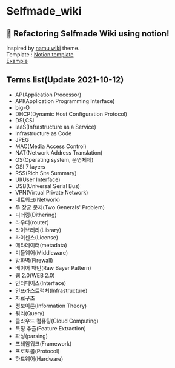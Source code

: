 # Selfmade_wiki
## **🔨 Refactoring Selfmade Wiki using notion!**  
Inspired by [namu wiki](https://namu.wiki/w/%EB%82%98%EB%AC%B4%EC%9C%84%ED%82%A4) theme.  
Template : [Notion template](https://casselkim.notion.site/e2e8ad778f3140cfaa63ceccaa83018c)  
[Example](https://casselkim.notion.site/router-a590cc91a35d4fe488ccdc43997df0be)
## Terms list(Update 2021-10-12)
- AP(Application Processor)
- API(Application Programming Interface)
- big-O
- DHCP(Dynamic Host Configuration Protocol)
- DSI,CSI
- IaaS(Infrastructure as a Service)
- Infrastructure as Code
- JPEG
- MAC(Media Access Control)
- NAT(Network Address Translation)
- OS(Operating system, 운영체제)
- OSI 7 layers
- RSS(Rich Site Summary)
- UI(User Interface)
- USB(Universal Serial Bus)
- VPN(Virtual Private Network)
- 네트워크(Network)
- 두 장군 문제(Two Generals' Problem)
- 디더링(Dithering)
- 라우터(router)
- 라이브러리(Library)
- 라이센스(License)
- 메타데이터(metadata)
- 미들웨어(Middleware)
- 방화벽(Firewall)
- 베이어 패턴(Raw Bayer Pattern)
- 웹 2.0(WEB 2.0)
- 인터페이스(Interface)
- 인프라스트럭처(Infrastructure)
- 자료구조
- 정보이론(Information Theory)
- 쿼리(Query)
- 클라우드 컴퓨팅(Cloud Computing)
- 특징 추출(Feature Extraction)
- 파싱(parsing)
- 프레임워크(Framework)
- 프로토콜(Protocol)
- 하드웨어(Hardware)
